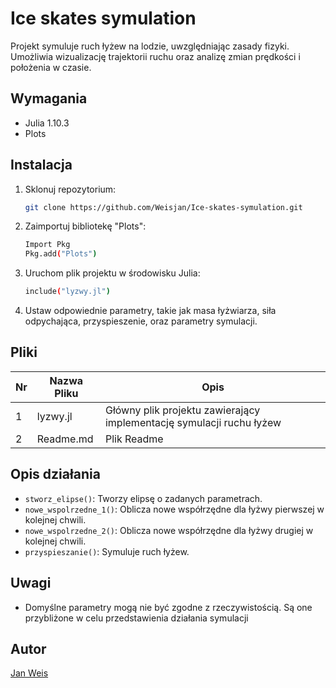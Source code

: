 # Ice skates symulation

Projekt symuluje ruch łyżew na lodzie, uwzględniając zasady fizyki. Umożliwia wizualizację trajektorii ruchu oraz analizę zmian prędkości i położenia w czasie. 

## Wymagania

* Julia 1.10.3
* Plots

## Instalacja

1. Sklonuj repozytorium:
   ```sh
   git clone https://github.com/Weisjan/Ice-skates-symulation.git
   ```
2. Zaimportuj bibliotekę "Plots":
   ```sh
   Import Pkg
   Pkg.add("Plots")
   ```
3. Uruchom plik projektu w środowisku Julia:
   ```sh
   include("lyzwy.jl")
   ```
4. Ustaw odpowiednie parametry, takie jak masa łyżwiarza, siła odpychająca, przyspieszenie, oraz parametry symulacji.


## Pliki

| Nr | Nazwa Pliku | Opis 
|----|------------|-------|
| 1  | lyzwy.jl | Główny plik projektu zawierający implementację symulacji ruchu łyżew
| 2  | Readme.md | Plik Readme

## Opis działania

* `stworz_elipse()`: Tworzy elipsę o zadanych parametrach.
* `nowe_wspolrzedne_1()`: Oblicza nowe współrzędne dla łyżwy pierwszej w kolejnej chwili.
* `nowe_wspolrzedne_2()`: Oblicza nowe współrzędne dla łyżwy drugiej w kolejnej chwili.
* `przyspieszanie()`: Symuluje ruch łyżew.

## Uwagi

- Domyślne parametry mogą nie być zgodne z rzeczywistością. Są one przybliżone w celu przedstawienia działania symulacji

## Autor

[Jan Weis](https://github.com/Weisjan)
